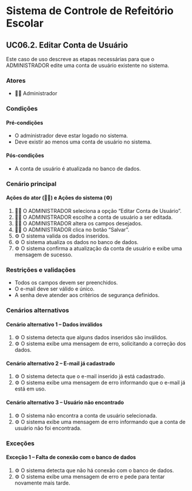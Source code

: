 # Sistema de Controle de Refeitório Escolar

## UC06.2. Editar Conta de Usuário

Este caso de uso descreve as etapas necessárias para que o ADMINISTRADOR edite uma conta de usuário existente no sistema.

### Atores
- 👨‍💼 Administrador

### Condições
#### Pré-condições
- O administrador deve estar logado no sistema.
- Deve existir ao menos uma conta de usuário no sistema.

#### Pós-condições
- A conta de usuário é atualizada no banco de dados.

### Cenário principal
#### Ações do ator (👨‍💼) e Ações do sistema (⚙️)
1. 👨‍💼 O ADMINISTRADOR seleciona a opção “Editar Conta de Usuário”.
2. 👨‍💼 O ADMINISTRADOR escolhe a conta de usuário a ser editada.
3. 👨‍💼 O ADMINISTRADOR altera os campos desejados.
4. 👨‍💼 O ADMINISTRADOR clica no botão “Salvar”.
5. ⚙️ O sistema valida os dados inseridos.
6. ⚙️ O sistema atualiza os dados no banco de dados.
7. ⚙️ O sistema confirma a atualização da conta de usuário e exibe uma mensagem de sucesso.

### Restrições e validações
- Todos os campos devem ser preenchidos.
- O e-mail deve ser válido e único.
- A senha deve atender aos critérios de segurança definidos.

### Cenários alternativos
#### Cenário alternativo 1 – Dados inválidos
1. ⚙️ O sistema detecta que alguns dados inseridos são inválidos.
2. ⚙️ O sistema exibe uma mensagem de erro, solicitando a correção dos dados.

#### Cenário alternativo 2 – E-mail já cadastrado
1. ⚙️ O sistema detecta que o e-mail inserido já está cadastrado.
2. ⚙️ O sistema exibe uma mensagem de erro informando que o e-mail já está em uso.

#### Cenário alternativo 3 – Usuário não encontrado
1. ⚙️ O sistema não encontra a conta de usuário selecionada.
2. ⚙️ O sistema exibe uma mensagem de erro informando que a conta de usuário não foi encontrada.

### Exceções
#### Exceção 1 – Falta de conexão com o banco de dados
1. ⚙️ O sistema detecta que não há conexão com o banco de dados.
2. ⚙️ O sistema exibe uma mensagem de erro e pede para tentar novamente mais tarde.

